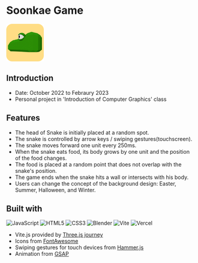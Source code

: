 # Soonkae Game
<a href="https://soonake-game.vercel.app//" target="_blank">
<img src="static/html/appIcon.png" width="100"/><br>
</a> 

## Introduction
- Date: October 2022 to Febraury 2023
- Personal project in 'Introduction of Computer Graphics' class

## Features
- The head of Snake is initially placed at a random spot.
- The snake is controlled by arrow keys / swiping gestures(touchscreen).
- The snake moves forward one unit every 250ms.
- When the snake eats food, its body grows by one unit and the position of the food changes.
- The food is placed at a random point that does not overlap with the snake's position.
- The game ends when the snake hits a wall or intersects with his body.
- Users can change the concept of the background design: Easter, Summer, Halloween, and Winter.

## Built with
![JavaScript](https://img.shields.io/badge/JavaScript-FFD700?style=for-the-badge&logo=javascript&logoColor=white)
![HTML5](https://img.shields.io/badge/HTML5-E34F26?style=for-the-badge&logo=html5&logoColor=white)
![CSS3](https://img.shields.io/badge/CSS3-1572B6?style=for-the-badge&logo=css&logoColor=white)
![Blender](https://img.shields.io/badge/Blender-%23F58500?style=for-the-badge&logo=blender&logoColor=white)
![Vite](https://img.shields.io/badge/Vite-646CFF?style=for-the-badge&logo=vite&logoColor=white)
![Vercel](https://img.shields.io/badge/Vercel-000000?style=for-the-badge&logo=vercel&logoColor=white)
* Vite.js provided by [Three.js journey](https://threejs-journey.com/)
* Icons from [FontAwesome](https://fontawesome.com/)
* Swiping gestures for touch devices from [Hammer.js](https://hammerjs.github.io/)
* Animation from [GSAP](https://gsap.com/)
